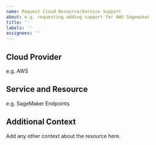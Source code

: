 ```yaml
---
name: Request Cloud Resource/Service Support
about: e.g. requesting adding support for AWS Sagemaker
title: ''
labels: ''
assignees: ''
---
```


## Cloud Provider

e.g. AWS

## Service and Resource

e.g. SageMaker Endpoints

## Additional Context

Add any other context about the resource here.
